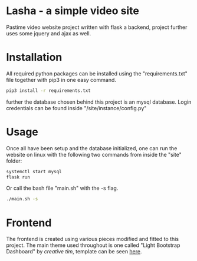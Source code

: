 # Lasha - a simple video site
Pastime video website project written with flask a backend, project further uses some jquery and ajax as well.

# Installation
All required python packages can be installed using the "requirements.txt" file together with pip3 in one easy command.

```bash
pip3 install -r requirements.txt
```

further the database chosen behind this project is an mysql database. Login credentials can be found inside "/site/instance/config.py"

# Usage
Once all have been setup and the database initialized, one can run the website on linux with the following two commands from inside the "site" folder:

```bash
systemctl start mysql
flask run
```

Or call the bash file "main.sh" with the -s flag.

```bash
./main.sh -s
```

# Frontend

The frontend is created using various pieces modified and fitted to this project. The main theme used throughout is one called "Light Bootstrap Dashboard" by *creative tim*, template can be seen [here](https://www.creative-tim.com/product/light-bootstrap-dashboard).